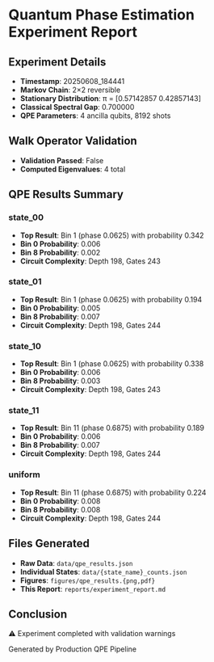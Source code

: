 # Quantum Phase Estimation Experiment Report

## Experiment Details
- **Timestamp**: 20250608_184441
- **Markov Chain**: 2×2 reversible
- **Stationary Distribution**: π = [0.57142857 0.42857143]
- **Classical Spectral Gap**: 0.700000
- **QPE Parameters**: 4 ancilla qubits, 8192 shots

## Walk Operator Validation
- **Validation Passed**: False
- **Computed Eigenvalues**: 4 total

## QPE Results Summary

### state_00
- **Top Result**: Bin 1 (phase 0.0625) with probability 0.342
- **Bin 0 Probability**: 0.006
- **Bin 8 Probability**: 0.002
- **Circuit Complexity**: Depth 198, Gates 243

### state_01
- **Top Result**: Bin 1 (phase 0.0625) with probability 0.194
- **Bin 0 Probability**: 0.005
- **Bin 8 Probability**: 0.007
- **Circuit Complexity**: Depth 198, Gates 244

### state_10
- **Top Result**: Bin 1 (phase 0.0625) with probability 0.338
- **Bin 0 Probability**: 0.006
- **Bin 8 Probability**: 0.003
- **Circuit Complexity**: Depth 198, Gates 243

### state_11
- **Top Result**: Bin 11 (phase 0.6875) with probability 0.189
- **Bin 0 Probability**: 0.006
- **Bin 8 Probability**: 0.007
- **Circuit Complexity**: Depth 198, Gates 244

### uniform
- **Top Result**: Bin 11 (phase 0.6875) with probability 0.224
- **Bin 0 Probability**: 0.008
- **Bin 8 Probability**: 0.008
- **Circuit Complexity**: Depth 198, Gates 244


## Files Generated
- **Raw Data**: `data/qpe_results.json`
- **Individual States**: `data/{state_name}_counts.json`
- **Figures**: `figures/qpe_results.{png,pdf}`
- **This Report**: `reports/experiment_report.md`

## Conclusion
⚠️  Experiment completed with validation warnings

Generated by Production QPE Pipeline

